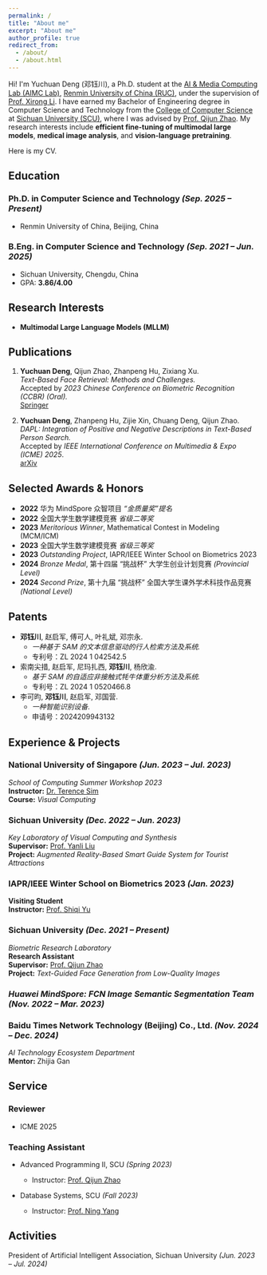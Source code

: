 ```yaml
---
permalink: /
title: "About me"
excerpt: "About me"
author_profile: true
redirect_from: 
  - /about/
  - /about.html
---
```


Hi! I'm Yuchuan Deng (邓钰川), a Ph.D. student at the [AI & Media Computing Lab (AIMC Lab)](https://ruc-aimc-lab.github.io/), [Renmin University of China (RUC)](https://www.ruc.edu.cn/), under the supervision of [Prof. Xirong Li](https://lixirong.net/).
I have earned my Bachelor of Engineering degree in Computer Science and Technology from the [College of Computer Science](https://cs.scu.edu.cn/) at [Sichuan University (SCU)](https://www.scu.edu.cn/), where I was advised by [Prof. Qijun Zhao](http://www.scubrl.org/qjzhao). 
My research interests include **efficient fine-tuning of multimodal large models**, **medical image analysis**, and **vision-language pretraining**.

Here is my CV.


## Education
### Ph.D. in Computer Science and Technology *(Sep. 2025 – Present)*  
- Renmin University of China, Beijing, China  


### B.Eng. in Computer Science and Technology *(Sep. 2021 – Jun. 2025)*  
- Sichuan University, Chengdu, China 
- GPA: **3.86/4.00**


## Research Interests
- **Multimodal Large Language Models (MLLM)**  



## Publications
1. **Yuchuan Deng**, Qijun Zhao, Zhanpeng Hu, Zixiang Xu.  
   *Text-Based Face Retrieval: Methods and Challenges.*  
   Accepted by *2023 Chinese Conference on Biometric Recognition (CCBR) (Oral).*  
   [Springer](https://link.springer.com/chapter/10.1007/978-981-99-8565-4_15)

2. **Yuchuan Deng**, Zhanpeng Hu, Zijie Xin, Chuang Deng, Qijun Zhao.  
   *DAPL: Integration of Positive and Negative Descriptions in Text-Based Person Search.*  
   Accepted by *IEEE International Conference on Multimedia & Expo (ICME) 2025*.  
   [arXiv](https://arxiv.org/abs/2405.07459)



## Selected Awards & Honors
- **2022** 华为 MindSpore 众智项目 *“金质量奖”提名*  
- **2022** 全国大学生数学建模竞赛 *省级二等奖*  
- **2023** *Meritorious Winner*, Mathematical Contest in Modeling (MCM/ICM)  
- **2023** 全国大学生数学建模竞赛 *省级三等奖*  
- **2023** *Outstanding Project*, IAPR/IEEE Winter School on Biometrics 2023  
- **2024** *Bronze Medal*, 第十四届 “挑战杯” 大学生创业计划竞赛 *(Provincial Level)*  
- **2024** *Second Prize*, 第十九届 “挑战杯” 全国大学生课外学术科技作品竞赛 *(National Level)*  



## Patents
- **邓钰川**, 赵启军, 傅可人, 叶礼斌, 邓宗永.
  - *一种基于 SAM 的文本信息驱动的行人检索方法及系统.*  
  - 专利号：ZL 2024 1 042542.5  
- 索南尖措, 赵启军, 尼玛扎西, **邓钰川**, 杨欣渝.  
  - *基于 SAM 的自适应非接触式牦牛体重分析方法及系统.*  
  - 专利号：ZL 2024 1 0520466.8 
- 李可昀, **邓钰川**, 赵启军, 邓国营.
  - *一种智能识别设备*. 
  - 申请号：2024209943132



## Experience & Projects
### **National University of Singapore** *(Jun. 2023 – Jul. 2023)*  
*School of Computing Summer Workshop 2023*  
**Instructor:** [Dr. Terence Sim](https://www.comp.nus.edu.sg/cs/people/tsim/)  
**Course:** *Visual Computing*  


### **Sichuan University** *(Dec. 2022 – Jun. 2023)*  
*Key Laboratory of Visual Computing and Synthesis*  
**Supervisor:** [Prof. Yanli Liu](http://vs.scu.edu.cn/info/1062/1357.htm)  
**Project:** *Augmented Reality-Based Smart Guide System for Tourist Attractions*  


### **IAPR/IEEE Winter School on Biometrics 2023** *(Jan. 2023)*  
**Visiting Student**  
**Instructor:** [Prof. Shiqi Yu](https://www.sustech.edu.cn/zh/faculties/yushiqi.html)  


### **Sichuan University** *(Dec. 2021 – Present)*  
*Biometric Research Laboratory*  
**Research Assistant**  
**Supervisor:** [Prof. Qijun Zhao](http://www.scubrl.org/qjzhao)  
**Project:** *Text-Guided Face Generation from Low-Quality Images*  


### *Huawei MindSpore: FCN Image Semantic Segmentation Team* *(Nov. 2022 – Mar. 2023)*  


### **Baidu Times Network Technology (Beijing) Co., Ltd.** *(Nov. 2024 – Dec. 2024)*  
*AI Technology Ecosystem Department*  
**Mentor:** Zhijia Gan  


## Service 
### Reviewer
- ICME 2025  

### Teaching Assistant  

- Advanced Programming II, SCU *(Spring 2023)*  
  - Instructor: [Prof. Qijun Zhao](http://www.scubrl.org/qjzhao)  


- Database Systems, SCU *(Fall 2023)*  
  - Instructor: [Prof. Ning Yang](https://yneversky.github.io/)  

## Activities
President of Artificial Intelligent Association, Sichuan University *(Jun. 2023 – Jul. 2024)* 
